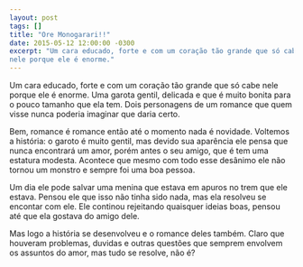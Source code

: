 ```yaml
---
layout: post
tags: []
title: "Ore Monogarari!!"
date: 2015-05-12 12:00:00 -0300
excerpt: "Um cara educado, forte e com um coração tão grande que só cabe
nele porque ele é enorme."
---
```


Um cara educado, forte e com um coração tão grande que só cabe nele porque
ele é enorme. Uma garota gentil, delicada e que é muito bonita para o pouco
tamanho que ela tem. Dois personagens de um romance que quem visse nunca
poderia imaginar que daria certo.

Bem, romance é romance então até o momento nada é novidade. Voltemos a
história: o garoto é muito gentil, mas devido sua aparência ele pensa que
nunca encontrará um amor, porém antes o seu amigo, que é tem uma estatura
modesta. Acontece que mesmo com todo esse desânimo ele não tornou um
monstro e sempre foi uma boa pessoa.

Um dia ele pode salvar uma menina que estava em apuros no trem que ele
estava. Pensou ele que isso não tinha sido nada, mas ela resolveu se
encontar com ele. Ele continou rejeitando quaisquer ideias boas, pensou até
que ela gostava do amigo dele.

Mas logo a história se desenvolveu e o romance deles também. Claro que
houveram problemas, duvidas e outras questões que semprem envolvem os
assuntos do amor, mas tudo se resolve, não é?